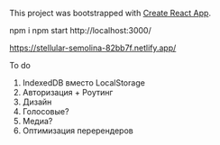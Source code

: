 This project was bootstrapped with [Create React App](https://github.com/facebook/create-react-app).

npm i
npm start
http://localhost:3000/

https://stellular-semolina-82bb7f.netlify.app/

To do

1. IndexedDB вместо LocalStorage
2. Авторизация + Роутинг
3. Дизайн
4. Голосовые?
5. Медиа?
6. Оптимизация перерендеров
